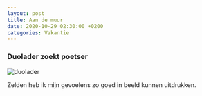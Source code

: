 ```yaml
---
layout: post
title: Aan de muur
date: 2020-10-29 02:30:00 +0200
categories: Vakantie
---
```


### Duolader zoekt poetser
![duolader](https://prisse.net/duolader.jpg)  

Zelden heb ik mijn gevoelens zo goed in beeld kunnen uitdrukken.
